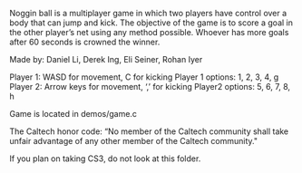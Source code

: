 Noggin ball is a multiplayer game in which two players have control over a body that can jump and kick. The objective of the game is to score a goal in the other player’s net using any method possible. Whoever has more goals after 60 seconds is crowned the winner.

Made by: Daniel Li, Derek Ing, Eli Seiner, Rohan Iyer

Player 1: WASD for movement, C for kicking
Player 1 options: 1, 2, 3, 4, g
Player 2: Arrow keys for movement, ‘,’ for kicking
Player2 options: 5, 6, 7, 8, h

Game is located in demos/game.c

The Caltech honor code: “No member of the Caltech community shall take unfair advantage of any other member of the Caltech community."

If you plan on taking CS3, do not look at this folder.
